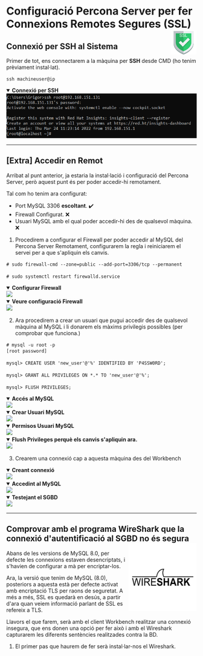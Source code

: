 # Configuració Percona Server per fer Connexions Remotes Segures (SSL) <img align="right" width="70" src="../imatges/ssl_logo.png"/>

## Connexió per SSH al Sistema
Primer de tot, ens connectarem a la màquina per **SSH** desde CMD (ho tenim prèviament instal·lat).
```
ssh machineuser@ip 
```
<details open>
<summary><b>Connexió per SSH</b></summary>
<img src="../MySQL-Logs/captures/ssh.png">
</details>

<hr>

## [Extra] Accedir en Remot
Arribat al punt anterior, ja estaria la instal·lació i configuració del Percona Server, però aquest punt és per poder accedir-hi remotament.

Tal com ho tenim ara configurat:
- Port MySQL 3306 **escoltant**. ✔️
- Firewall Configurat. ❌
- Usuari MySQL amb el qual poder accedir-hi des de qualsevol màquina. ❌

1. Procedirem a configurar el Firewall per poder accedir al MySQL del Percona Server Remotament, configurarem la regla i reiniciarem el servei per a que s'apliquin els canvis.

```
# sudo firewall-cmd --zone=public --add-port=3306/tcp --permanent

# sudo systemctl restart firewalld.service
```
<details open>
<summary><b>Configurar Firewall</b></summary>
<img src="../../Ac1-Instal·lacions-SGBD/Percona-Server8.0/captures/configure_firewall.png">
</details>
<details open>
<summary><b>Veure configuració Firewall</b></summary>
<img src="../../Ac1-Instal·lacions-SGBD/Percona-Server8.0/captures/check_firewall.png">
</details>

2. Ara procedirem a crear un usuari que pugui accedir des de qualsevol màquina al MySQL i li donarem els màxims privilegis possibles (per comprobar que funciona.)
```
# mysql -u root -p
[root password]

mysql> CREATE USER 'new_user'@'%' IDENTIFIED BY 'P4SSW0RD';

mysql> GRANT ALL PRIVILEGES ON *.* TO 'new_user'@'%';

mysql> FLUSH PRIVILEGES;
```
<details open>
<summary><b>Accés al MySQL</b></summary>
<img src="../../Ac1-Instal·lacions-SGBD/Percona-Server8.0/captures/acced_to_mysql.png">
</details>

<details open>
<summary><b>Crear Usuari MySQL</b></summary>
<img src="../../Ac1-Instal·lacions-SGBD/Percona-Server8.0/captures/create_user.png">
</details>

<details open>
<summary><b>Permisos Usuari MySQL</b></summary>
<img src="../../Ac1-Instal·lacions-SGBD/Percona-Server8.0/captures/user_privileges.png">
</details>

<details open>
<summary><b>Flush Privileges perquè els canvis s'apliquin ara.</b></summary>
<img src="../../Ac1-Instal·lacions-SGBD/Percona-Server8.0/captures/flush_privileges.png">
</details>

3. Crearem una connexió cap a aquesta màquina des del Workbench
<details open>
<summary><b>Creant connexió</b></summary>
<img src="../../Ac1-Instal·lacions-SGBD/Percona-Server8.0/captures/connection_wb.png">
</details>
<details open>
<summary><b>Accedint al MySQL</b></summary>
<img src="../../Ac1-Instal·lacions-SGBD/Percona-Server8.0/captures/connection_wb2.png">
</details>
<details open>
<summary><b>Testejant el SGBD</b></summary>
<img src="../../Ac1-Instal·lacions-SGBD/Percona-Server8.0/captures/create_db_test.png">
</details>
<hr>

## Comprovar amb el programa WireShark que la connexió d'autentificació al SGBD no és segura    <img src="captures/wire.png" width = 180 align=right>


Abans de les versions de MySQL 8.0, per defecte les connexions estaven desencriptats, i s'havien de configurar a mà per encriptar-los.

Ara, la versió que tenim de MySQL (8.0), posteriors a aquesta està per defecte activat amb encriptació TLS per raons de seguretat. A més a més, SSL es quedarà en desús, a partir d'ara quan veiem informació parlant de SSL es refereix a TLS.

Llavors el que farem, serà amb el client Workbench realitzar una connexió insegura, que ens donen una opció per fer això i amb el Wireshark capturarem les diferents sentències realitzades contra la BD.

1. El primer pas que haurem de fer serà instal·lar-nos el Wireshark.